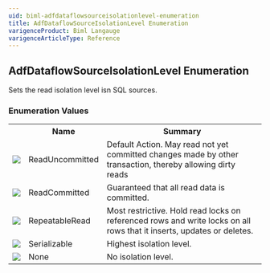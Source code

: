 ```yaml
---
uid: biml-adfdataflowsourceisolationlevel-enumeration
title: AdfDataflowSourceIsolationLevel Enumeration
varigenceProduct: Biml Langauge
varigenceArticleType: Reference
---
```


## AdfDataflowSourceIsolationLevel Enumeration<div class="LanguageSummary"><div class ="SummaryItem">Sets the read isolation level isn SQL sources.</div></div><div class="EnumValueGroup">### Enumeration Values<table id="EnumValue" class="MemberList"><tbody><tr><th class="MemberTypeIconColumnHeader">&nbsp;</th><th class="MemberNameColumnHeader">Name</th><th class="MemberSummaryColumnHeader">Summary</th></tr><tr class="cd0"><td align="center" class="MemberTypeIcon"><img src="enumValue.png"></img></td><td class="MemberName">ReadUncommitted</td><td class="MemberSummary"><div class ="SummaryItem">Default Action. May read not yet committed changes made by other transaction, thereby allowing dirty reads</div></td></tr><tr class="cd1"><td align="center" class="MemberTypeIcon"><img src="enumValue.png"></img></td><td class="MemberName">ReadCommitted</td><td class="MemberSummary"><div class ="SummaryItem">Guaranteed that all read data is committed.</div></td></tr><tr class="cd0"><td align="center" class="MemberTypeIcon"><img src="enumValue.png"></img></td><td class="MemberName">RepeatableRead</td><td class="MemberSummary"><div class ="SummaryItem">Most restrictive. Hold read locks on referenced rows and write locks on all rows that it inserts, updates or deletes.</div></td></tr><tr class="cd1"><td align="center" class="MemberTypeIcon"><img src="enumValue.png"></img></td><td class="MemberName">Serializable</td><td class="MemberSummary"><div class ="SummaryItem">Highest isolation level.</div></td></tr><tr class="cd0"><td align="center" class="MemberTypeIcon"><img src="enumValue.png"></img></td><td class="MemberName">None</td><td class="MemberSummary"><div class ="SummaryItem">No isolation level.</div></td></tr></tbody></table></div>